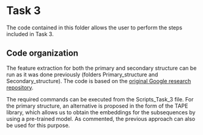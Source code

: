 # Task 3

The code contained in this folder allows the user to perform the steps included in Task 3.

## Code organization

The feature extraction for both the primary and secondary structure can be run as it was done previously (folders Primary_structure and Secondary_structure). The code is based on the [original Google research repository](https://github.com/google-research/bert/).

The required commands can be executed from the Scripts_Task_3 file. For the primary structure, an alternative is proposed in the form of the TAPE library, which allows us to obtain the embeddings for the subsequences by using a pre-trained model. As commented, the previous approach can also be used for this purpose.
